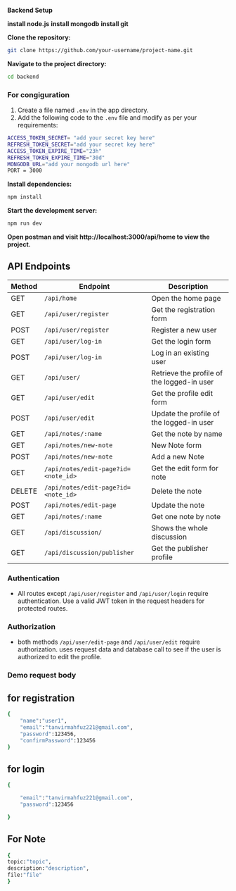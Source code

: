 **Backend Setup**

**install node.js**
**install mongodb**
**install git**

**Clone the repository:**

```bash
git clone https://github.com/your-username/project-name.git

```

**Navigate to the project directory:**

```bash
cd backend
```

### For congiguration

1.  Create a file named `.env` in the app directory.
2.  Add the following code to the `.env` file and modify as per your requirements:

```bash
ACCESS_TOKEN_SECRET= "add your secret key here"
REFRESH_TOKEN_SECRET="add your secret key here"
ACCESS_TOKEN_EXPIRE_TIME="23h"
REFRESH_TOKEN_EXPIRE_TIME="30d"
MONGODB_URL="add your mongodb url here"
PORT = 3000

```

**Install dependencies:**

```bash
npm install
```

**Start the development server:**

```bash
npm run dev

```

**Open postman and visit http://localhost:3000/api/home to view the project.**

## API Endpoints

| Method | Endpoint                            | Description                                |
| ------ | ----------------------------------- | ------------------------------------------ |
| GET    | `/api/home`                         | Open the home page                         |
| GET    | `/api/user/register`                | Get the registration form                  |
| POST   | `/api/user/register`                | Register a new user                        |
| GET    | `/api/user/log-in`                  | Get the login form                         |
| POST   | `/api/user/log-in`                  | Log in an existing user                    |
| GET    | `/api/user/`                        | Retrieve the profile of the logged-in user |
| GET    | `/api/user/edit`                    | Get the profile edit form                  |
| POST   | `/api/user/edit`                    | Update the profile of the logged-in user   |
| GET    | `/api/notes/:name`                  | Get the note by name                       |
| GET    | `/api/notes/new-note`               | New Note form                              |
| POST   | `/api/notes/new-note`               | Add a new Note                             |
| GET    | `/api/notes/edit-page?id=<note_id>` | Get the edit form for note                 |
| DELETE | `/api/notes/edit-page?id=<note_id>` | Delete the note                            |
| POST   | `/api/notes/edit-page`              | Update the note                            |
| GET    | `/api/notes/:name`                  | Get one note by note                       |
| GET    | `/api/discussion/`                  | Shows the whole discussion                 |
| GET    | `/api/discussion/publisher`         | Get the publisher profile                  |

### Authentication

- All routes except `/api/user/register` and `/api/user/login` require authentication. Use a valid JWT token in the request headers for protected routes.

### Authorization

- both methods `/api/user/edit-page` and `/api/user/edit` require authorization. uses request data and database call to see if the user is authorized to edit the profile.

### Demo request body

## for registration

```bash
{
    "name":"user1",
    "email":"tanvirmahfuz221@gmail.com",
    "password":123456,
    "confirmPassword":123456
}
```

## for login

```bash
{

    "email":"tanvirmahfuz221@gmail.com",
    "password":123456

}

```

## For Note

```bash
{
topic:"topic",
description:"description",
file:"file"
}
```
